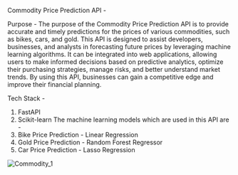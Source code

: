 Commodity Price Prediction API -

Purpose -
The purpose of the Commodity Price Prediction API is to provide accurate and timely predictions for the prices of various commodities, such as bikes, cars, and gold. This API is designed to assist developers, businesses, and analysts in forecasting future prices by leveraging machine learning algorithms. It can be integrated into web applications, allowing users to make informed decisions based on predictive analytics, optimize their purchasing strategies, manage risks, and better understand market trends. By using this API, businesses can gain a competitive edge and improve their financial planning.

Tech Stack -
1. FastAPI
2. Scikit-learn
The machine learning models which are used in this API are -
1. Bike Price Prediction - Linear Regression
2. Gold Price Prediction - Random Forest Regressor
3. Car Price Prediction - Lasso Regression


![Commodity_1](https://github.com/user-attachments/assets/ae69b5b2-eebf-4bb5-a551-6da7715936ad)
